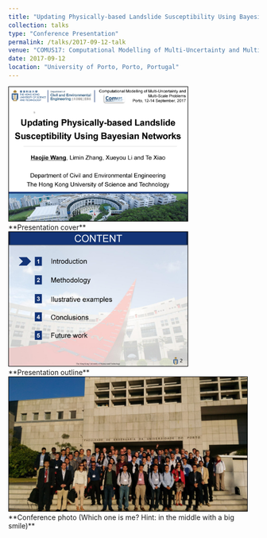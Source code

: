 ```yaml
---
title: "Updating Physically-based Landslide Susceptibility Using Bayesian Networks"
collection: talks
type: "Conference Presentation"
permalink: /talks/2017-09-12-talk
venue: "COMUS17: Computational Modelling of Multi-Uncertainty and Multi-Scale Problems"
date: 2017-09-12
location: "University of Porto, Porto, Portugal"
---
```


<img src="/images/Haojie%20WANG_COMUS17_modified_Page_01.jpg" width="360" height="270" style="border:1px solid black">
<br/>
**Presentation cover**

<img src="/images/Haojie%20WANG_COMUS17_modified_Page_02.jpg" width="360" height="270" style="border:1px solid black">
<br/>
**Presentation outline**

<img src="/images/grupo-1.jpg" width="480" height="270" style="border:1px solid black">
<br/>
**Conference photo (Which one is me? Hint: in the middle with a big smile)**
